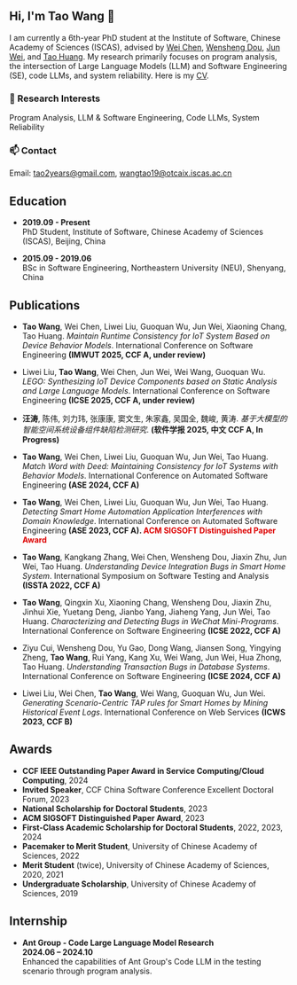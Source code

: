 ## Hi, I'm Tao Wang 👋

I am currently a 6th-year PhD student at the Institute of Software, Chinese Academy of Sciences (ISCAS), advised by [Wei Chen](https://people.ucas.edu.cn/~wchen), [Wensheng Dou](https://wsdou.github.io/index.html), [Jun Wei](https://people.ucas.ac.cn/~0003478), and [Tao Huang](https://people.ucas.ac.cn/~iscashuangtao). My research primarily focuses on program analysis, the intersection of Large Language Models (LLM) and Software Engineering (SE), code LLMs, and system reliability. Here is my [CV](./cv/taos_cv_20240909.pdf). 

### 🔭 Research Interests
Program Analysis, LLM & Software Engineering, Code LLMs, System Reliability

### 📫 Contact
Email: tao2years@gmail.com, wangtao19@otcaix.iscas.ac.cn

## Education
- **2019.09 - Present**  
  PhD Student, Institute of Software, Chinese Academy of Sciences (ISCAS), Beijing, China
  
- **2015.09 - 2019.06**  
  BSc in Software Engineering, Northeastern University (NEU), Shenyang, China

## Publications
- **Tao Wang**, Wei Chen, Liwei Liu, Guoquan Wu, Jun Wei, Xiaoning Chang, Tao Huang. *Maintain Runtime Consistency for IoT System Based on Device Behavior Models*. International Conference on Software Engineering **(IMWUT 2025, CCF A, under review)**

- Liwei Liu, **Tao Wang**, Wei Chen, Jun Wei, Wei Wang, Guoquan Wu. *LEGO: Synthesizing IoT Device Components based on Static Analysis and Large Language Models*. International Conference on Software Engineering **(ICSE 2025, CCF A, under review)**

- **汪涛**, 陈伟, 刘力玮, 张康康, 窦文生, 朱家鑫, 吴国全, 魏峻, 黄涛. *基于大模型的智能空间系统设备组件缺陷检测研究*. **(软件学报 2025, 中文 CCF A, In Progress)**

- **Tao Wang**, Wei Chen, Liwei Liu, Guoquan Wu, Jun Wei, Tao Huang. *Match Word with Deed: Maintaining Consistency for IoT Systems with Behavior Models*. International Conference on Automated Software Engineering **(ASE 2024, CCF A)**

- **Tao Wang**, Wei Chen, Liwei Liu, Guoquan Wu, Jun Wei, Tao Huang. *Detecting Smart Home Automation Application Interferences with Domain Knowledge*. International Conference on Automated Software Engineering **(ASE 2023, CCF A). <font color="#dd0000">ACM SIGSOFT Distinguished Paper Award</font>**

- **Tao Wang**, Kangkang Zhang, Wei Chen, Wensheng Dou, Jiaxin Zhu, Jun Wei, Tao Huang. *Understanding Device Integration Bugs in Smart Home System*. International Symposium on Software Testing and Analysis **(ISSTA 2022, CCF A)**

- **Tao Wang**, Qingxin Xu, Xiaoning Chang, Wensheng Dou, Jiaxin Zhu, Jinhui Xie, Yuetang Deng, Jianbo Yang, Jiaheng Yang, Jun Wei, Tao Huang. *Characterizing and Detecting Bugs in WeChat Mini-Programs*. International Conference on Software Engineering **(ICSE 2022, CCF A)**

- Ziyu Cui, Wensheng Dou, Yu Gao, Dong Wang, Jiansen Song, Yingying Zheng, **Tao Wang**, Rui Yang, Kang Xu, Wei Wang, Jun Wei, Hua Zhong, Tao Huang. *Understanding Transaction Bugs in Database Systems*. International Conference on Software Engineering **(ICSE 2024, CCF A)**

- Liwei Liu, Wei Chen, **Tao Wang**, Wei Wang, Guoquan Wu, Jun Wei. *Generating Scenario-Centric TAP rules for Smart Homes by Mining Historical Event Logs*. International Conference on Web Services **(ICWS 2023, CCF B)**

## Awards
- **CCF IEEE Outstanding Paper Award in Service Computing/Cloud Computing**, 2024
- **Invited Speaker**, CCF China Software Conference Excellent Doctoral Forum, 2023
- **National Scholarship for Doctoral Students**, 2023
- **ACM SIGSOFT Distinguished Paper Award**, 2023
- **First-Class Academic Scholarship for Doctoral Students**, 2022, 2023, 2024
- **Pacemaker to Merit Student**, University of Chinese Academy of Sciences, 2022
- **Merit Student** (twice), University of Chinese Academy of Sciences, 2020, 2021
- **Undergraduate Scholarship**, University of Chinese Academy of Sciences, 2019

## Internship
- **Ant Group - Code Large Language Model Research**  
  **2024.06 – 2024.10**  
  Enhanced the capabilities of Ant Group's Code LLM in the testing scenario through program analysis.
